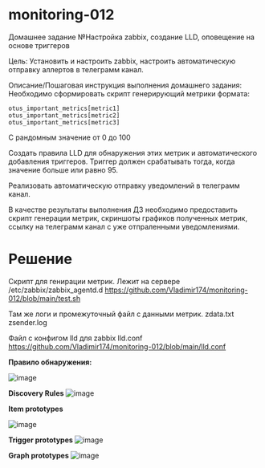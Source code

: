# monitoring-012
Домашнее задание
№Настройка zabbix, создание LLD, оповещение на основе триггеров

Цель:
Установить и настроить zabbix, настроить автоматическую отправку аллертов в телеграмм канал.


Описание/Пошаговая инструкция выполнения домашнего задания:
Необходимо сформировать скрипт генерирующий метрики формата:

```
otus_important_metrics[metric1]
otus_important_metrics[metric2]
otus_important_metrics[metric3]
```
С рандомным значение от 0 до 100

Создать правила LLD для обнаружения этих метрик и автоматического добавления триггеров. Триггер должен срабатывать тогда, когда значение больше или равно 95.

Реализовать автоматическую отправку уведомлений в телеграмм канал.

В качестве результаты выполнения ДЗ необходимо предоставить скрипт генерации метрик, скриншоты графиков полученных метрик, ссылку на телеграмм канал с уже отпраленными уведомлениями.

# Решение
Скрипт для генирации метрик. Лежит на сервере /etc/zabbix/zabbix_agentd.d
https://github.com/Vladimir174/monitoring-012/blob/main/test.sh

Там же логи и промежуточный файл с данными метрик.
zdata.txt
zsender.log

Файл с конфигом lld для zabbix lld.conf
https://github.com/Vladimir174/monitoring-012/blob/main/lld.conf

**Правило обнаружения:**

![image](https://github.com/Vladimir174/monitoring-012/assets/40054398/ea5da253-4056-4371-88f6-664a54ee15b3)

**Discovery Rules**
![image](https://github.com/Vladimir174/monitoring-012/assets/40054398/df5b0b34-c431-4e5e-a1a4-5dc61c0d3503)


**Item prototypes**

![image](https://github.com/Vladimir174/monitoring-012/assets/40054398/a6d0328d-5f32-4aed-af57-b217bf451728)


**Trigger prototypes**
![image](https://github.com/Vladimir174/monitoring-012/assets/40054398/f30c4cb8-1397-4f60-bf7c-7e5c2f734046)


**Graph prototypes**
![image](https://github.com/Vladimir174/monitoring-012/assets/40054398/e26acd1f-56c6-42c2-9046-54df49efc069)



